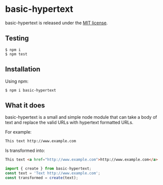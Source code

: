 # basic-hypertext

basic-hypertext is released under the [MIT license](https://raw.githubusercontent.com/bobbyhouse/basic-hypertext/main/LICENSE).

## Testing

```shell
$ npm i
$ npm test
```

## Installation

Using npm:
```shell
$ npm i basic-hypertext
```

## What it does

basic-hypertext is a small and simple node module that can take a body of text and replace the valid URLs with hypertext formatted URLs.

For example:

```html
This text http://www.example.com
```

Is transformed into:
```html
This text <a href="http://www.example.com">http://www.example.com</a>
```

```javascript
import { create } from basic-hypertext;
const text = 'Text http://www.example.com';
const transformed = create(text);
```
